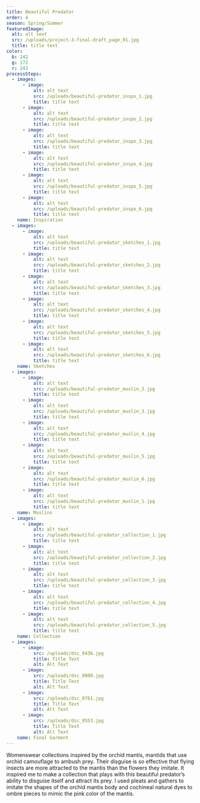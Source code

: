 ```yaml
---
title: Beautiful Predator
order: 4
season: Spring/Summer
featuredImage:
  alt: alt text
  src: /uploads/project-3-final-draft_page_01.jpg
  title: title text
color:
  b: 242
  g: 172
  r: 243
processSteps:
  - images:
      - image:
          alt: alt text
          src: /uploads/beautiful-predator_inspo_1.jpg
          title: title text
      - image:
          alt: alt text
          src: /uploads/beautiful-predator_inspo_2.jpg
          title: title text
      - image:
          alt: alt text
          src: /uploads/beautiful-predator_inspo_3.jpg
          title: title text
      - image:
          alt: alt text
          src: /uploads/beautiful-predator_inspo_4.jpg
          title: title text
      - image:
          alt: alt text
          src: /uploads/beautiful-predator_inspo_5.jpg
          title: title text
      - image:
          alt: alt text
          src: /uploads/beautiful-predator_inspo_6.jpg
          title: title text
    name: Inspiration
  - images:
      - image:
          alt: alt text
          src: /uploads/beautiful-predator_sketches_1.jpg
          title: title text
      - image:
          alt: alt text
          src: /uploads/beautiful-predator_sketches_2.jpg
          title: title text
      - image:
          alt: alt text
          src: /uploads/beautiful-predator_sketches_3.jpg
          title: title text
      - image:
          alt: alt text
          src: /uploads/beautiful-predator_sketches_4.jpg
          title: title text
      - image:
          alt: alt text
          src: /uploads/beautiful-predator_sketches_5.jpg
          title: title text
      - image:
          alt: alt text
          src: /uploads/beautiful-predator_sketches_6.jpg
          title: title text
    name: Sketches
  - images:
      - image:
          alt: alt text
          src: /uploads/beautiful-predator_muslin_2.jpg
          title: title text
      - image:
          alt: alt text
          src: /uploads/beautiful-predator_muslin_3.jpg
          title: title text
      - image:
          alt: alt text
          src: /uploads/beautiful-predator_muslin_4.jpg
          title: title text
      - image:
          alt: alt text
          src: /uploads/beautiful-predator_muslin_5.jpg
          title: title text
      - image:
          alt: alt text
          src: /uploads/beautiful-predator_muslin_6.jpg
          title: title text
      - image:
          alt: alt text
          src: /uploads/beautiful-predator_muslin_1.jpg
          title: title text
    name: Muslins
  - images:
      - image:
          alt: alt text
          src: /uploads/beautiful-predator_collection_1.jpg
          title: title text
      - image:
          alt: alt text
          src: /uploads/beautiful-predator_collection_2.jpg
          title: title text
      - image:
          alt: alt text
          src: /uploads/beautiful-predator_collection_3.jpg
          title: title text
      - image:
          alt: alt text
          src: /uploads/beautiful-predator_collection_4.jpg
          title: title text
      - image:
          alt: alt text
          src: /uploads/beautiful-predator_collection_5.jpg
          title: title text
    name: Collection
  - images:
      - image:
          src: /uploads/dsc_0436.jpg
          title: Title Text
          alt: Alt Text
      - image:
          src: /uploads/dsc_0800.jpg
          title: Title Text
          alt: Alt Text
      - image:
          src: /uploads/dsc_0761.jpg
          title: Title Text
          alt: Alt Text
      - image:
          src: /uploads/dsc_0553.jpg
          title: Title Text
          alt: Alt Text
    name: Final Garment
---
```

Womenswear collections inspired by the orchid mantis, mantids that use orchid
 camouflage to ambush prey. Their disguise is so effective that flying insects are
 more attracted to the mantis than the flowers they imitate. It inspired me to make
 a collection that plays with this beautiful predator’s ability to disguise itself and
 attract its prey. I used pleats and gathers to imitate the shapes of the orchid mantis
 body and cochineal natural dyes to ombre pieces to mimic the pink color of the
 mantis.
